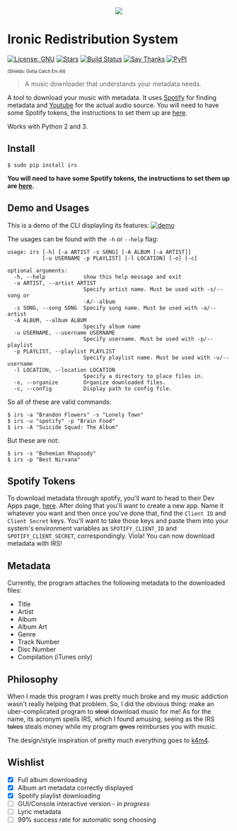 <div align="center"><img src ="http://i.imgur.com/VbsyTe7.png" /></div>

# Ironic Redistribution System

[![License: GNU](https://img.shields.io/badge/license-gnu-yellow.svg?style=flat-square)](http://www.gnu.org/licenses/gpl.html)
[![Stars](https://img.shields.io/github/stars/kepoorhampond/irs.svg?style=flat-square)](https://github.com/kepoorhampond/irs/stargazers)
[![Build Status](https://img.shields.io/travis/kepoorhampond/irs/master.svg?style=flat-square)](https://travis-ci.org/kepoorhampond/irs)
[![Say Thanks](https://img.shields.io/badge/say-thanks-ff69b4.svg?style=flat-square)](https://saythanks.io/to/kepoorhampond)
[![PyPI](https://img.shields.io/badge/pypi-irs-blue.svg?style=flat-square)](https://pypi.python.org/pypi/irs)

<sup><sub>(Shields: Gotta Catch Em All)</sub></sup>

> A music downloader that understands your metadata needs.

A tool to download your music with metadata. It uses [Spotify](https://www.spotify.com/) for finding metadata and [Youtube](https://www.youtube.com/) for the actual audio source. You will need to have some Spotify tokens, the instructions to set them up are [here](https://github.com/kepoorhampond/irs#spotify-tokens).

Works with Python 2 and 3.

## Install
```
$ sudo pip install irs
```

**You will need to have some Spotify tokens, the instructions to set them up are [here](https://github.com/kepoorhampond/irs#spotify-tokens).**

## Demo and Usages

This is a demo of the CLI displayling its features:
[![demo](https://asciinema.org/a/105993.png)](https://asciinema.org/a/105993?autoplay=1)

The usages can be found with the `-h` or `--help` flag:
```
usage: irs [-h] [-a ARTIST -s SONG] [-A ALBUM [-a ARTIST]]
           [-u USERNAME -p PLAYLIST] [-l LOCATION] [-o] [-c]

optional arguments:
  -h, --help            show this help message and exit
  -a ARTIST, --artist ARTIST
                        Specify artist name. Must be used with -s/--song or
                        -A/--album
  -s SONG, --song SONG  Specify song name. Must be used with -a/--artist
  -A ALBUM, --album ALBUM
                        Specify album name
  -u USERNAME, --username USERNAME
                        Specify username. Must be used with -p/--playlist
  -p PLAYLIST, --playlist PLAYLIST
                        Specify playlist name. Must be used with -u/--username
  -l LOCATION, --location LOCATION
                        Specify a directory to place files in.
  -o, --organize        Organize downloaded files.
  -c, --config          Display path to config file.
```

So all of these are valid commands:
```
$ irs -a "Brandon Flowers" -s "Lonely Town"
$ irs -u "spotify" -p "Brain Food"
$ irs -A "Suicide Squad: The Album"
```
But these are not:
```
$ irs -s "Bohemian Rhapsody"
$ irs -p "Best Nirvana"
```

## Spotify Tokens

To download metadata through spotify, you'll want to head to their Dev Apps page, [here](https://developer.spotify.com/my-applications/). After doing that you'll want to create a new app. Name it whatever you want and then once you've done that, find the `Client ID` and `Client Secret` keys. You'll want to take those keys and paste them into your system's environment variables as `SPOTIFY_CLIENT_ID` and `SPOTIFY_CLIENT_SECRET`, correspondingly. Viola! You can now download metadata with IRS!

## Metadata

Currently, the program attaches the following metadata to the downloaded files:
 - Title
 - Artist
 - Album
 - Album Art
 - Genre
 - Track Number
 - Disc Number
 - Compilation (iTunes only)

## Philosophy

When I made this program I was pretty much broke and my music addiction wasn't really helping that problem. So, I did the obvious thing: make an uber-complicated program to ~~steal~~ download music for me! As for the name, its acronym spells IRS, which I found amusing, seeing as the IRS ~~takes~~ steals money while my program ~~gives~~ reimburses you with music.

The design/style inspiration of pretty much everything goes to [k4m4](https://github.com/k4m4).

## Wishlist

 - [x] Full album downloading
 - [x] Album art metadata correctly displayed
 - [x] Spotify playlist downloading
 - [ ] GUI/Console interactive version - *in progress*
 - [ ] Lyric metadata
 - [ ] 99% success rate for automatic song choosing
